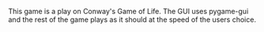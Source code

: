 This game is a play on Conway's Game of Life. The GUI uses pygame-gui and the rest of the game plays as it should at the speed of the users choice.
